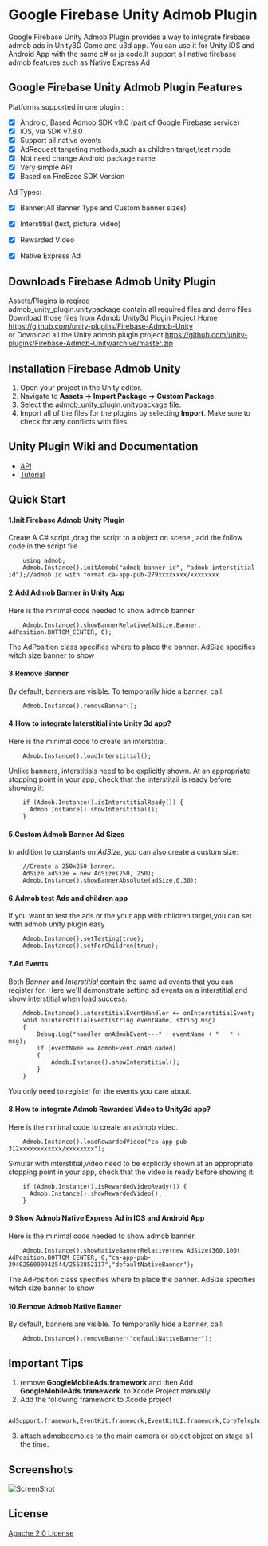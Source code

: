 Google Firebase Unity Admob Plugin
==============================

Google Firebase Unity Admob Plugin provides a way to integrate firebase admob ads in Unity3D Game and u3d app.
You can use it for Unity iOS and Android App with the same c# or js code.It support all native firebase admob features such as Native Express Ad

## Google Firebase Unity Admob Plugin Features
Platforms supported in one plugin :
- [x] Android, Based Admob SDK v9.0 (part of Google Firebase service)
- [x] iOS, via SDK v7.8.0
- [x] Support all native events
- [x] AdRequest targeting methods,such as children target,test mode
- [x] Not need change Android package name
- [x] Very simple API
- [x] Based on FireBase SDK Version

Ad Types:
- [x] Banner(All Banner Type and Custom banner sizes)
- [x] Interstitial (text, picture, video)
- [x] Rewarded Video 
- [x] Native Express Ad 


## Downloads Firebase Admob Unity Plugin
Assets/Plugins  is reqired     
admob_unity_plugin.unitypackage contain all required files and demo files     
Download those files from Admob Unity3d Plugin Project Home https://github.com/unity-plugins/Firebase-Admob-Unity     
or Download all the Unity admob plugin project https://github.com/unity-plugins/Firebase-Admob-Unity/archive/master.zip    

## Installation Firebase Admob Unity
1. Open your project in the Unity editor.
2. Navigate to **Assets -> Import Package -> Custom Package**.
3. Select the admob_unity_plugin.unitypackage file.
4. Import all of the files for the plugins by selecting **Import**. Make sure
   to check for any conflicts with files.

## Unity Plugin Wiki and Documentation
* [API](https://github.com/unity-plugins/Firebase-Admob-Unity/wiki/Admob-Unity-Plugin-API)
* [Tutorial](https://github.com/unity-plugins/Firebase-Admob-Unity/wiki)

## Quick Start
#### 1.Init Firebase Admob Unity Plugin 
Create A C# script ,drag the script to a object on scene , add the follow code in the script file
```
    using admob;
    Admob.Instance().initAdmob("admob banner id", "admob interstitial id");//admob id with format ca-app-pub-279xxxxxxxx/xxxxxxxx

```
#### 2.Add Admob Banner in Unity App 
Here is the minimal code needed to show admob banner.
```
    Admob.Instance().showBannerRelative(AdSize.Banner, AdPosition.BOTTOM_CENTER, 0);
```

The AdPosition class specifies where to place the banner. AdSize specifies witch size banner to show

#### 3.Remove Banner 
By default, banners are visible. To temporarily hide a banner, call:
```
    Admob.Instance().removeBanner();
```

#### 4.How to integrate Interstitial into Unity 3d app?

Here is the minimal  code to create an interstitial.
```
    Admob.Instance().loadInterstitial(); 
```
Unlike banners, interstitials need to be explicitly shown. At an appropriate
stopping point in your app, check that the interstitail is ready before
showing it:
```
    if (Admob.Instance().isInterstitialReady()) {
      Admob.Instance().showInterstitial();
    }
```
#### 5.Custom Admob Banner Ad Sizes
In addition to constants on _AdSize_, you can also create a custom size:
```
    //Create a 250x250 banner.
    AdSize adSize = new AdSize(250, 250);
    Admob.Instance().showBannerAbsolute(adSize,0,30);
```
#### 6.Admob test Ads and children app
If you want to test the ads or the your app with children target,you can set with admob unity plugin easy
```
    Admob.Instance().setTesting(true);
    Admob.Instance().setForChildren(true);
```
#### 7.Ad Events
Both _Banner_ and _Interstitial_ contain the same ad events that you can
register for. 
Here we'll demonstrate setting ad events on a interstitial,and show interstitial when load success:
```
    Admob.Instance().interstitialEventHandler += onInterstitialEvent;
    void onInterstitialEvent(string eventName, string msg)
    {
        Debug.Log("handler onAdmobEvent---" + eventName + "   " + msg);
        if (eventName == AdmobEvent.onAdLoaded)
        {
            Admob.Instance().showInterstitial();
        }
    }
```
You only need to register for the events you care about.

#### 8.How to integrate Admob Rewarded Video to Unity3d app?

Here is the minimal  code to create an admob video.
```
    Admob.Instance().loadRewardedVideo("ca-app-pub-312xxxxxxxxxxxx/xxxxxxxx"); 
```
Simular with interstitial,video need to be explicitly shown at an appropriate
stopping point in your app, check that the video is ready before
showing it:
```
    if (Admob.Instance().isRewardedVideoReady()) {
      Admob.Instance().showRewardedVideo();
    }
```

#### 9.Show Admob Native Express Ad in IOS and Android App 
Here is the minimal code needed to show admob banner.
```
    Admob.Instance().showNativeBannerRelative(new AdSize(360,100), AdPosition.BOTTOM_CENTER, 0,"ca-app-pub-3940256099942544/2562852117","defaultNativeBanner");

```

The AdPosition class specifies where to place the banner. AdSize specifies witch size banner to show

#### 10.Remove Admob Native Banner 
By default, banners are visible. To temporarily hide a banner, call:
```
    Admob.Instance().removeBanner("defaultNativeBanner");
```

## Important Tips
1. remove **GoogleMobileAds.framework** and then  Add **GoogleMobileAds.framework**. to Xcode Project manually
2. Add the following framework to Xcode project
```
    AdSupport.framework,EventKit.framework,EventKitUI.framework,CoreTelephony.framework,StoreKit.framework,MessageUI.framework
```
3. attach admobdemo.cs to the main camera or object object on stage all the time.    

## Screenshots
![ScreenShot](https://github.com/unity-plugins/Firebase-Admob-Unity/blob/master/doc/android_banner_full.jpg?raw=true) 

## License
[Apache 2.0 License](http://www.apache.org/licenses/LICENSE-2.0.html)